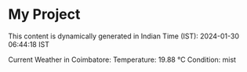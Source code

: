 # My Project

This content is dynamically generated in Indian Time (IST): 2024-01-30 06:44:18 IST


Current Weather in Coimbatore:
Temperature: 19.88 °C
Condition: mist
